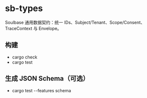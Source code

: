 # sb-types

Soulbase 通用数据契约：统一 IDs、Subject/Tenant、Scope/Consent、TraceContext 与 Envelope<T>。

## 构建

- cargo check
- cargo test

## 生成 JSON Schema（可选）

- cargo test --features schema
